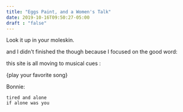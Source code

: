 ```yaml
---
title: "Eggs Paint, and a Women's Talk"
date: 2019-10-16T09:50:27-05:00
draft : "false"
---
```


Look it up in your moleskin.

<!--more-->

and I didn't finished the though because I focused on the good word:

this site is all moving to musical cues :

{play your favorite song}

Bonnie:
```
tired and alone
if alone was you
```
